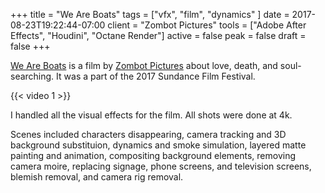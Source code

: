 +++
title = "We Are Boats"
tags = ["vfx", "film", "dynamics" ]
date = 2017-08-23T19:22:44-07:00
client = "Zombot Pictures"
tools = ["Adobe After Effects", "Houdini", "Octane Render"]
active = false
peak = false
draft = false
+++

[We Are Boats](http://www.imdb.com/title/tt5664222/) is a film by [Zombot Pictures](http://www.zombotpictures.com) about love, death, and soul-searching. It was a part of the 2017 Sundance Film Festival.

{{< video 1 >}}

I handled all the visual effects for the film. All shots were done at 4k.

Scenes included characters disappearing, camera tracking and 3D background substituion, dynamics and smoke simulation, layered matte painting and animation, compositing background elements, removing camera moire, replacing signage, phone screens, and television screens, blemish removal, and camera rig removal.
